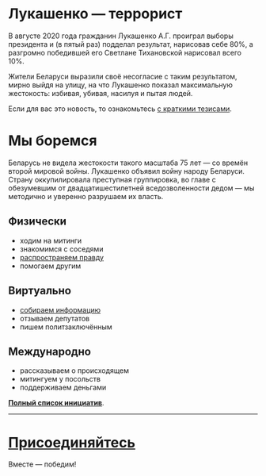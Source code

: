 # Лукашенко — террорист

В августе 2020 года гражданин Лукашенко А.Г. проиграл выборы президента и (в пятый раз) подделал результат, нарисовав себе 80%, а разгромно победившей его Светлане Тихановской нарисовал всего 10%.

Жители Беларуси выразили своё несогласие с таким результатом, мирно выйдя на улицу, на что Лукашенко показал максимальную жестокость: избивая, убивая, насилуя и пытая людей.

Если для вас это новость, то ознакомьтесь [с краткими тезисами](https://free-belarus.info/summary).


# Мы боремся

Беларусь не видела жестокости такого масштаба 75 лет — со времён второй мировой войны. Лукашенко объявил войну народу Беларуси. Страну оккупилировала преступная группировка, во главе с обезумевшим от двадцатишестилетней вседозволенности дедом — мы методично и уверенно разрушаем их власть.

## Физически

- ходим на митинги
- знакомимся с соседями
- [распространяем правду](https://free-belarus.info/agitation)
- помогаем другим

## Виртуально

- [собираем информацию](https://free-belarus.info/contribute)
- отзываем депутатов
- пишем политзаключённым

## Международно

- рассказываем о происходящем
- митингуем у посольств
- поддерживаем деньгами

[**Полный список инициатив**](https://free-belarus.info/initiatives).

---

# [Присоединяйтесь](https://free-belarus.info/contribute) 

Вместе — победим!
